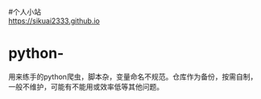 #个人小站  
https://sikuai2333.github.io  


# python-
用来练手的python爬虫，脚本杂，变量命名不规范。仓库作为备份，按需自制，一般不维护，可能有不能用或效率低等其他问题。
